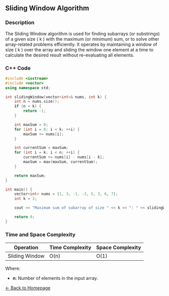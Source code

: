 ## Sliding Window Algorithm

### Description
The Sliding Window algorithm is used for finding subarrays (or substrings) of a given size \( k \) with the maximum (or minimum) sum, or to solve other array-related problems efficiently. It operates by maintaining a window of size \( k \) over the array and sliding the window one element at a time to calculate the desired result without re-evaluating all elements.

### C++ Code

```cpp
#include <iostream>
#include <vector>
using namespace std;

int slidingWindow(vector<int>& nums, int k) {
    int n = nums.size();
    if (n < k) {
        return -1;
    }

    int maxSum = 0;
    for (int i = 0; i < k; ++i) {
        maxSum += nums[i];
    }

    int currentSum = maxSum;
    for (int i = k; i < n; ++i) {
        currentSum += nums[i] - nums[i - k];
        maxSum = max(maxSum, currentSum);
    }

    return maxSum;
}

int main() {
    vector<int> nums = {1, 3, -1, -3, 5, 3, 6, 7};
    int k = 3;

    cout << "Maximum sum of subarray of size " << k << ": " << slidingWindow(nums, k) << endl;

    return 0;
}
```
### Time and Space Complexity

| Operation         | Time Complexity                  | Space Complexity         |
|-------------------|----------------------------------|--------------------------|
| Sliding Window    | O(n)                             | O(1)                     |

Where:
- **n**: Number of elements in the input array.

[← Back to Homepage](https://mehwishferoz.github.io/#5--congestion-control)